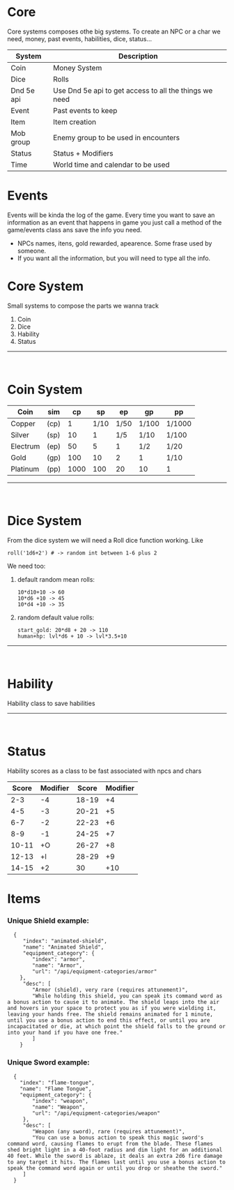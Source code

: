 # Core

Core systems composes othe big systems. To create an NPC or a char we need, money, past events, habilities, dice, status...

| System     | Description                                            |
| ---------- | ------------------------------------------------------ |
| Coin       | Money System                                           |
| Dice       | Rolls                                                  |
| Dnd 5e api | Use Dnd 5e api to get access to all the things we need |
| Event      | Past events to keep                                    |
| Item       | Item creation                                          |
| Mob group  | Enemy group to be used in encounters                   |
| Status     | Status + Modifiers                                     |
| Time       | World time and calendar to be used                     |

# Events

Events will be kinda the log of the game. Every time you want to save an information as an event that happens in game you just call a method of the game/events class ans save the info you need.

- NPCs names, itens, gold rewarded, apearence. Some frase used by someone.
- If you want all the information, but you will need to type all the info.

# Core System

Small systems to compose the parts we wanna track

1. Coin
2. Dice
3. Hability
4. Status

---

<br>

# Coin System

| Coin     | sim  | cp   | sp   | ep   | gp    | pp     |
| -------- | ---- | ---- | ---- | ---- | ----- | ------ |
| Copper   | (cp) | 1    | 1/10 | 1/50 | 1/100 | 1/1000 |
| Silver   | (sp) | 10   | 1    | 1/5  | 1/10  | 1/100  |
| Electrum | (ep) | 50   | 5    | 1    | 1/2   | 1/20   |
| Gold     | (gp) | 100  | 10   | 2    | 1     | 1/10   |
| Platinum | (pp) | 1000 | 100  | 20   | 10    | 1      |

---

<br>

# Dice System

From the dice system we will need a Roll dice function working. Like

    roll('1d6+2') # -> random int between 1-6 plus 2

We need too:

1.  default random mean rolls:

        10*d10+10 -> 60
        10*d6 +10 -> 45
        10*d4 +10 -> 35

2.  random default value rolls:

        start_gold: 20*d8 + 20 -> 110
        human+hp: lvl*d6 + 10 -> lvl*3.5+10

---

<br>

# Hability

Hability class to save habilities

---

<br>

# Status

Hability scores as a class to be fast associated with npcs and chars

| Score | Modifier | Score | Modifier |
| ----- | -------- | ----- | -------- |
| 2-3   | -4       | 18-19 | +4       |
| 4-5   | -3       | 20-21 | +5       |
| 6-7   | -2       | 22-23 | +6       |
| 8-9   | -1       | 24-25 | +7       |
| 10-11 | +O       | 26-27 | +8       |
| 12-13 | +l       | 28-29 | +9       |
| 14-15 | +2       | 30    | +10      |

# Items

### Unique Shield example:

      {
         "index": "animated-shield",
         "name": "Animated Shield",
         "equipment_category": {
            "index": "armor",
            "name": "Armor",
            "url": "/api/equipment-categories/armor"
        },
         "desc": [
            "Armor (shield), very rare (requires attunement)",
            "While holding this shield, you can speak its command word as a bonus action to cause it to animate. The shield leaps into the air and hovers in your space to protect you as if you were wielding it, leaving your hands free. The shield remains animated for 1 minute, until you use a bonus action to end this effect, or until you are incapacitated or die, at which point the shield falls to the ground or into your hand if you have one free."
            ]
        }

### Unique Sword example:

      {
      	"index": "flame-tongue",
      	"name": "Flame Tongue",
      	"equipment_category": {
            "index": "weapon",
            "name": "Weapon",
            "url": "/api/equipment-categories/weapon"
         },
         "desc": [
            "Weapon (any sword), rare (requires attunement)",
            "You can use a bonus action to speak this magic sword's command word, causing flames to erupt from the blade. These flames shed bright light in a 40-foot radius and dim light for an additional 40 feet. While the sword is ablaze, it deals an extra 2d6 fire damage to any target it hits. The flames last until you use a bonus action to speak the command word again or until you drop or sheathe the sword."
         ]
      }
